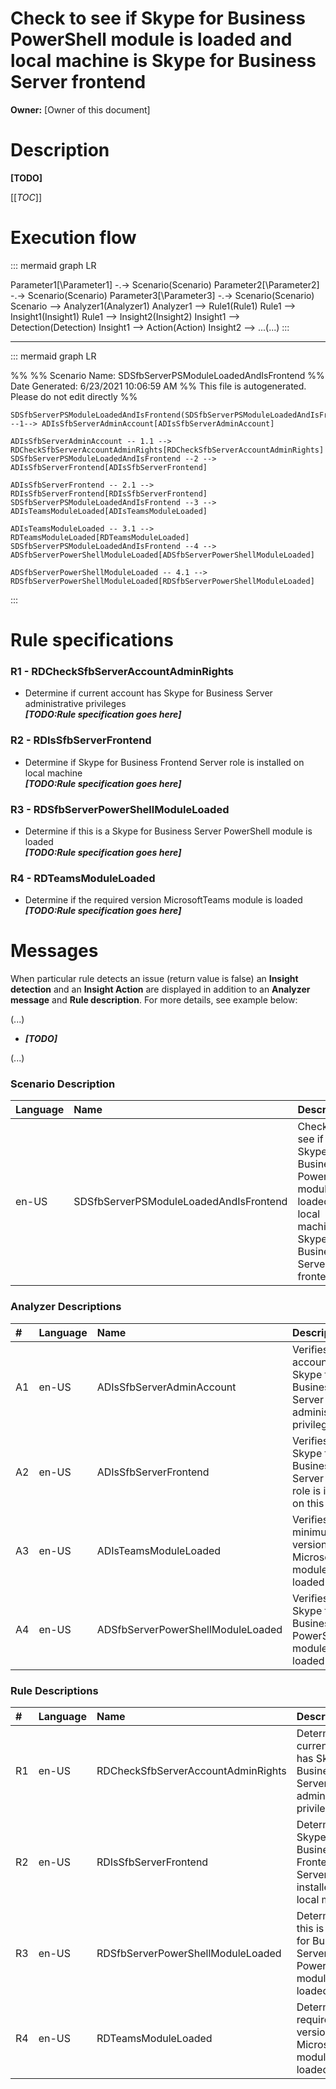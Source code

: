 # Check to see if Skype for Business PowerShell module is loaded and local machine is Skype for Business Server frontend
**Owner:** [Owner of this document]

# Description

**[TODO]**

[[_TOC_]]

# Execution flow<br/>

::: mermaid
graph LR

Parameter1[\Parameter1\] -.-> Scenario(Scenario)
Parameter2[\Parameter2\] -.-> Scenario(Scenario)
Parameter3[\Parameter3\] -.-> Scenario(Scenario)
Scenario --> Analyzer1(Analyzer1)
Analyzer1 --> Rule1(Rule1)
Rule1 --> Insight1(Insight1)
Rule1 --> Insight2(Insight2)
Insight1 --> Detection(Detection)
Insight1 --> Action(Action)
Insight2 --> ...(...)
:::
___
::: mermaid
graph LR

%%
%% Scenario Name: SDSfbServerPSModuleLoadedAndIsFrontend
%% Date Generated: 6/23/2021 10:06:59 AM
%% This file is autogenerated. Please do not edit directly
%%


	SDSfbServerPSModuleLoadedAndIsFrontend(SDSfbServerPSModuleLoadedAndIsFrontend) --1--> ADIsSfbServerAdminAccount[ADIsSfbServerAdminAccount]

	ADIsSfbServerAdminAccount -- 1.1 --> RDCheckSfbServerAccountAdminRights[RDCheckSfbServerAccountAdminRights]
	SDSfbServerPSModuleLoadedAndIsFrontend --2 --> ADIsSfbServerFrontend[ADIsSfbServerFrontend]

	ADIsSfbServerFrontend -- 2.1 --> RDIsSfbServerFrontend[RDIsSfbServerFrontend]
	SDSfbServerPSModuleLoadedAndIsFrontend --3 --> ADIsTeamsModuleLoaded[ADIsTeamsModuleLoaded]

	ADIsTeamsModuleLoaded -- 3.1 --> RDTeamsModuleLoaded[RDTeamsModuleLoaded]
	SDSfbServerPSModuleLoadedAndIsFrontend --4 --> ADSfbServerPowerShellModuleLoaded[ADSfbServerPowerShellModuleLoaded]

	ADSfbServerPowerShellModuleLoaded -- 4.1 --> RDSfbServerPowerShellModuleLoaded[RDSfbServerPowerShellModuleLoaded]

:::


# Rule specifications
### R1 - RDCheckSfbServerAccountAdminRights
- Determine if current account has Skype for Business Server administrative privileges<br/>
***[TODO:Rule specification goes here]<br/>***

### R2 - RDIsSfbServerFrontend
- Determine if Skype for Business Frontend Server role is installed on local machine<br/>
***[TODO:Rule specification goes here]<br/>***

### R3 - RDSfbServerPowerShellModuleLoaded
- Determine if this is a Skype for Business Server PowerShell module is loaded<br/>
***[TODO:Rule specification goes here]<br/>***

### R4 - RDTeamsModuleLoaded
- Determine if the required version MicrosoftTeams module is loaded<br/>
***[TODO:Rule specification goes here]<br/>***

# Messages
When particular rule detects an issue (return value is false) an **Insight detection**
and an **Insight Action** are displayed in addition to an **Analyzer message** and **Rule description**.
For more details, see example below:

(...)
- ***[TODO]***

(...)


### Scenario Description
| **Language** | **Name** | **Description** |
|:----------|:------|:-------------|
| en-US | SDSfbServerPSModuleLoadedAndIsFrontend | Check to see if Skype for Business PowerShell module is loaded and local machine is Skype for Business Server frontend

### Analyzer Descriptions
| **#** | **Language** | **Name** | **Description** |
|:------|:----------|:------|:-------------|
| A1 | en-US | ADIsSfbServerAdminAccount | Verifies if account has Skype for Business Server administrative privileges|
| A2 | en-US | ADIsSfbServerFrontend | Verifies if Skype for Business Server frontend role is installed on this machine|
| A3 | en-US | ADIsTeamsModuleLoaded | Verifies that the minimum version MicrosoftTeams module is loaded|
| A4 | en-US | ADSfbServerPowerShellModuleLoaded | Verifies that the Skype for Business PowerShell module is loaded|


### Rule Descriptions
| **#** | **Language** | **Name** | **Description** |
|:------|:---------|:-----|:------------|
| R1 | en-US | RDCheckSfbServerAccountAdminRights | Determine if current account has Skype for Business Server administrative privileges |
| R2 | en-US | RDIsSfbServerFrontend | Determine if Skype for Business Frontend Server role is installed on local machine |
| R3 | en-US | RDSfbServerPowerShellModuleLoaded | Determine if this is a Skype for Business Server PowerShell module is loaded |
| R4 | en-US | RDTeamsModuleLoaded | Determine if the required version MicrosoftTeams module is loaded |
